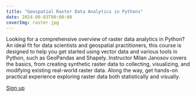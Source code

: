 ```yaml
---
title: "Geospatial Raster Data Analytics in Pythons"
date: 2024-09-03T00:00:00
coverImg: raster.jpg
---
```




Looking for a comprehensive overview of raster data analytics in Python? An ideal fit for data scientists and geospatial practitioners, this course is designed to help you get started using vector data and various tools in Python, such as GeoPandas and Shapely. Instructor Milan Janosov covers the basics, from creating synthetic raster data to collecting, visualizing, and modifying existing real-world raster data. Along the way, get hands-on practical experience exploring raster data both statistically and visually. 

<!--more-->



[Sign up](https://www.linkedin.com/learning/geospatial-raster-data-analytics-in-python)
